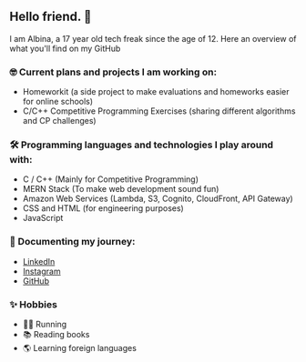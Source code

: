 ## Hello friend. 🚀

I am Albina, a 17 year old tech freak since the age of 12. Here an overview of what you'll find on my GitHub

### 🤓 Current plans and projects I am working on:
- Homeworkit (a side project to make evaluations and homeworks easier for online schools)
- C/C++ Competitive Programming Exercises (sharing different algorithms and CP challenges)

### 🛠 Programming languages and technologies I play around with:
- C / C++ (Mainly for Competitive Programming)
- MERN Stack (To make web development sound fun)
- Amazon Web Services (Lambda, S3, Cognito, CloudFront, API Gateway)
- CSS and HTML (for engineering purposes)
- JavaScript

### 🦾 Documenting my journey:
- <a href="https://www.linkedin.com/in/albina-peposhi-a458021a7/">LinkedIn</a>
- <a href="https://www.instagram.com/codergirl_al">Instagram</a>
- <a href="https://github.com/codergirl-al">GitHub</a>

### ✨ Hobbies
- 🏃‍♀️ Running
- 📚 Reading books
- 🌎 Learning foreign languages

<!--
**codergirl-al/codergirl-al** is a ✨ _special_ ✨ repository because its `README.md` (this file) appears on your GitHub profile.

Here are some ideas to get you started:

- 🔭 I’m currently working on ...
- 🌱 I’m currently learning ...
- 👯 I’m looking to collaborate on ...
- 🤔 I’m looking for help with ...
- 💬 Ask me about ...
- 📫 How to reach me: ...
- 😄 Pronouns: ...
- ⚡ Fun fact: ...
-->
